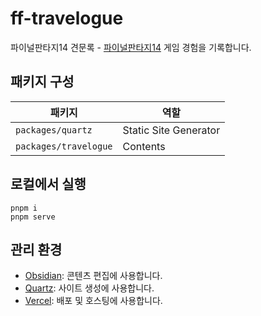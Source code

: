 # ff-travelogue

파이널판타지14 견문록 - [파이널판타지14](https://www.ff14.co.kr/main) 게임 경험을 기록합니다.

## 패키지 구성

| 패키지                | 역할                  |
| --------------------- | --------------------- |
| `packages/quartz`     | Static Site Generator |
| `packages/travelogue` | Contents              |

## 로컬에서 실행

```shell
pnpm i
pnpm serve
```

## 관리 환경

- [Obsidian](https://obsidian.md): 콘텐츠 편집에 사용합니다.
- [Quartz](https://quartz.jzhao.xyz): 사이트 생성에 사용합니다.
- [Vercel](https://vercel.com/siluats-projects): 배포 및 호스팅에 사용합니다.

